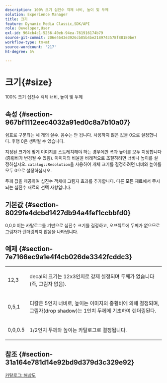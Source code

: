 ```yaml
---
description: 100% 크기 십진수 객체 너비, 높이 및 두께
solution: Experience Manager
title: 크기
feature: Dynamic Media Classic,SDK/API
role: Developer,User
exl-id: 964cb4c1-5256-40eb-94ea-761916174b79
source-git-commit: 206e4643e3926cb85b4be2189743578f88180be7
workflow-type: tm+mt
source-wordcount: '217'
ht-degree: 5%

---
```


# 크기{#size}

100% 크기 십진수 객체 너비, 높이 및 두께

## 속성 {#section-967bf1112eec4032a91ed0c8a7b10a07}

쉼표로 구분되는 세 개의 실수. 음수는 안 됩니다. 사용하지 않은 값을 0으로 설정합니다. 후행 0은 생략될 수 있습니다.

지정된 크기에 맞게 이미지를 스트레치해야 하는 경우에만 폭과 높이를 모두 지정합니다(종횡비가 변경될 수 있음). 이미지의 비율을 비례적으로 조절하려면 너비나 높이를 설정하십시오. `catalog::Resolution`을 사용하여 개체 크기를 결정하려면 너비와 높이를 모두 0으로 설정하십시오.

두께 값을 제공하여 십진수 객체에 그림자 효과를 추가합니다. 다른 모든 재료에서 무시되는 십진수 재료의 선택 사항입니다.

## 기본값 {#section-8029fe4dcbd1427db94a4fef1ccbbfd0}

0,0,0 이는 카탈로그를 기반으로 십진수 크기를 결정하고, 오브젝트에 두께가 없으므로 그림자가 렌더링되지 않음을 나타냅니다.

## 예제 {#section-7e7166ec9a1e4f4cb026de3342fcddc3}

<table id="simpletable_E3503BD975F342C58DDB4C2B56BF0CEE"> 
 <tr class="strow"> 
  <td class="stentry"> <p>12,3 </p></td> 
  <td class="stentry"> <p>decal의 크기는 12x3인치로 강제 설정되며 두께가 없습니다(즉, 그림자 없음). </p></td> 
 </tr> 
 <tr class="strow"> 
  <td class="stentry"> <p>0,5,1 </p></td> 
  <td class="stentry"> <p>디칼은 5인치 너비로, 높이는 이미지의 종횡비에 의해 결정되며, 그림자(drop shadow)는 1인치 두께에 기초하여 렌더링된다. </p></td> 
 </tr> 
 <tr class="strow"> 
  <td class="stentry"> <p>0,0,0.5 </p></td> 
  <td class="stentry"> <p>1/2인치 두께와 높이는 카탈로그로 결정됩니다. </p></td> 
 </tr> 
</table>

## 참조 {#section-31a164e781d14e92bd9d379d3c329e92}

[카탈로그::해상도](../../../../../ir-api/material-cat/image-rendering-api-ref/c-ir-material-catalog/c-ir-attributes-reference/r-ir-resolution.md#reference-09fe14e6bfbf4db6b7f4369fffecc806)

